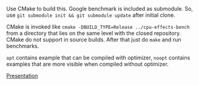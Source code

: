 Use CMake to build this.
Google benchmark is included as submodule.
So, use `git submodule init && git submodule update` after initial clone.

CMake is invoked like `cmake -DBUILD_TYPE=Release ../cpu-effects-bench` from 
a directory that lies on the same level with the closed repository.
CMake do not support in source builds.
After that just do `make` and run benchmarks.

`opt` contains example that can be compiled with optimizer, `noopt` contains examples that
are more visible when compiled without optimizer.

[Presentation](https://drive.google.com/file/d/0B6lLc0s9k8GyVTFxSkZLUkw2MkE/view?usp=sharing)
